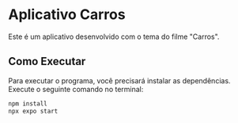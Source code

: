 # Aplicativo Carros

Este é um aplicativo desenvolvido com o tema do filme "Carros". 

## Como Executar

Para executar o programa, você precisará instalar as dependências. Execute o seguinte comando no terminal:

```bash
npm install
npx expo start

